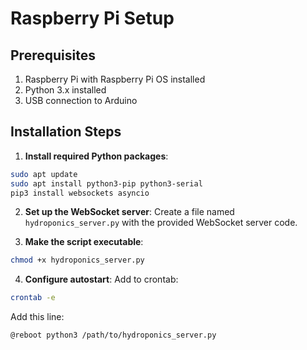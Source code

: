 
# Raspberry Pi Setup

## Prerequisites

1. Raspberry Pi with Raspberry Pi OS installed
2. Python 3.x installed
3. USB connection to Arduino

## Installation Steps

1. **Install required Python packages**:
```bash
sudo apt update
sudo apt install python3-pip python3-serial
pip3 install websockets asyncio
```

2. **Set up the WebSocket server**:
Create a file named `hydroponics_server.py` with the provided WebSocket server code.

3. **Make the script executable**:
```bash
chmod +x hydroponics_server.py
```

4. **Configure autostart**:
Add to crontab:
```bash
crontab -e
```
Add this line:
```
@reboot python3 /path/to/hydroponics_server.py
```

